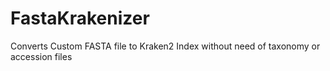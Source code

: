 # FastaKrakenizer
Converts Custom FASTA file to Kraken2 Index without need of taxonomy or accession files
